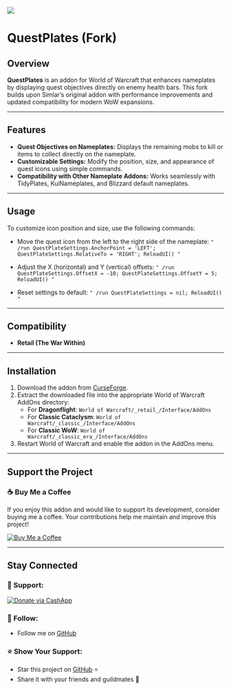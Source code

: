 [![](https://img.shields.io/static/v1?label=Donate&message=CashApp&color=brightgreen)](https://bit.ly/3fyxxSU)

# QuestPlates (Fork)

## Overview
**QuestPlates** is an addon for World of Warcraft that enhances nameplates by displaying quest objectives directly on enemy health bars. This fork builds upon Simlar’s original addon with performance improvements and updated compatibility for modern WoW expansions.

---

## Features
- **Quest Objectives on Nameplates:** Displays the remaining mobs to kill or items to collect directly on the nameplate.
- **Customizable Settings:** Modify the position, size, and appearance of quest icons using simple commands.
- **Compatibility with Other Nameplate Addons:** Works seamlessly with TidyPlates, KuiNameplates, and Blizzard default nameplates.

---

## Usage

To customize icon position and size, use the following commands:

- Move the quest icon from the left to the right side of the nameplate:
  `" /run QuestPlateSettings.AnchorPoint = 'LEFT'; QuestPlateSettings.RelativeTo = 'RIGHT'; ReloadUI() "`

- Adjust the X (horizontal) and Y (vertical) offsets:
  `" /run QuestPlateSettings.OffsetX = -10; QuestPlateSettings.OffsetY = 5; ReloadUI() "`

- Reset settings to default:
  `" /run QuestPlateSettings = nil; ReloadUI() "`

---

## Compatibility
- **Retail (The War Within)**

---

## Installation
1. Download the addon from [CurseForge](https://legacy.curseforge.com/wow/addons/questplates-tww).
2. Extract the downloaded file into the appropriate World of Warcraft AddOns directory:
   - For **Dragonflight**: `World of Warcraft/_retail_/Interface/AddOns`
   - For **Classic Cataclysm**: `World of Warcraft/_classic_/Interface/AddOns`
   - For **Classic WoW**: `World of Warcraft/_classic_era_/Interface/AddOns`
3. Restart World of Warcraft and enable the addon in the AddOns menu.

---

## Support the Project

### ☕️ Buy Me a Coffee
If you enjoy this addon and would like to support its development, consider buying me a coffee. Your contributions help me maintain and improve this project!

[![Buy Me a Coffee](https://img.shields.io/badge/☕️-Buy%20Me%20a%20Coffee-orange?style=flat-square&logo=buy-me-a-coffee)](https://www.buymeacoffee.com/donniedice)

---

## Stay Connected

### 💸 Support:
[![Donate via CashApp](https://img.shields.io/static/v1?label=Donate&message=CashApp&color=brightgreen)](https://bit.ly/3fyxxSU)

### 💬 Follow:
- Follow me on [GitHub](https://github.com/donniedice)

### ⭐️ Show Your Support:
- Star this project on [GitHub](https://github.com/donniedice/QuestPlates) ⭐️
- Share it with your friends and guildmates 📢
